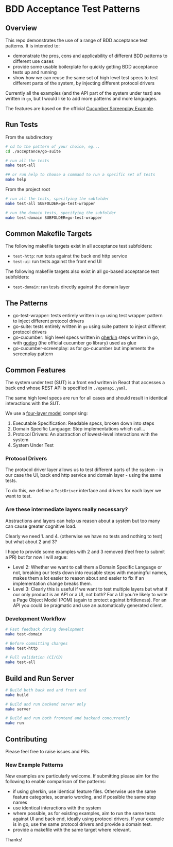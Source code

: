 # BDD Acceptance Test Patterns

## Overview

This repo demonstrates the use of a range of BDD acceptance test patterns. It is intended to:
- demonstrate the pros, cons and applicability of different BDD patterns to different use cases
- provide some usable boilerplate for quickly getting BDD acceptance tests up and running
- show how we can reuse the same set of high level test specs to test different parts of the system, by injecting different protocol drivers

Currently all the examples (and the API part of the system under test) are written in `go`, but I would like to add more patterns and more languages.

The features are based on the official [Cucumber Screenplay Example](https://github.com/cucumber-school/screenplay-example/tree/code).


## Run Tests


From the subdirectory
```sh
# cd to the pattern of your choice, eg...
cd ./acceptance/go-suite

# run all the tests
make test-all

## or run help to choose a command to run a specific set of tests
make help
```

From the project root
```sh
# run all the tests, specifying the subfolder
make test-all SUBFOLDER=go-test-wrapper

# run the domain tests, specifying the subfolder
make test-domain SUBFOLDER=go-test-wrapper

```

## Common Makefile Targets

The following makefile targets exist in all acceptance test subfolders:
- `test-http`: run tests against the back end http service
- `test-ui`: run tests against the front end UI

The following makefile targets also exist in all go-based acceptance test subfolders:
- `test-domain`: run tests directly against the domain layer


## The Patterns
- go-test-wrapper: tests entirely written in `go` using test wrapper pattern to inject different protocol drivers
- go-suite: tests entirely written in `go` using suite pattern to inject different protocol drivers
- go-cucumber: high level specs written in [gherkin](https://cucumber.io/docs/gherkin/reference) steps written in go, with [godog](https://github.com/cucumber/godog/tree/main/_examples) (the official cucumber go library) used as glue
- go-cucumber-screenplay: as for go-cucumber but implements the screenplay pattern



## Common Features

The system under test (SUT) is a front end written in React that accesses a back end whose REST API is specified in `./openapi.yaml`.

The same high level specs are run for all cases and should result in identical interactions with the SUT.

We use a [four-layer model](https://continuous-delivery.co.uk/downloads/ATDD%20Guide%2026-03-21.pdf) comprising:
1. Executable Specification: Readable specs, broken down into steps
2. Domain Specific Language: Step implementations which call...
3. Protocol Drivers: An abstraction of lowest-level interactions with the system
4. System Under Test

### Protocol Drivers

The protocol driver layer allows us to test different parts of the system - in our case the UI, back end http service and domain layer - using the same tests.

To do this, we define a `TestDriver` interface and drivers for each layer we want to test. 


### Are these intermediate layers really necessary?

Abstractions and layers can help us reason about a system but too many can cause greater cognitive load.

Clearly we need 1. and 4. (otherwise we have no tests and nothing to test) but what about 2 and 3?

I hope to provide some examples with 2 and 3 removed (feel free to submit a PR) but for now I will argue:

- Level 2: Whether we want to call them a Domain Specific Language or not, breaking our tests down into reusable steps with meaningful names, makes them a lot easier to reason about and easier to fix if an implementation change breaks them.
- Level 3: Clearly this is useful if we want to test multiple layers but what if our only product is an API or a UI, not both? For a UI you're likely to write a Page Object Model (POM) (again to protect against brittleness). For an API you could be pragmatic and use an automatically generated client.


### Development Workflow

```sh
# Fast feedback during development
make test-domain

# Before committing changes
make test-http

# Full validation (CI/CD)
make test-all
```

## Build and Run Server

```sh
# Build both back end and front end
make build

# Build and run backend server only
make server

# Build and run both frontend and backend concurrently
make run
```

## Contributing

Please feel free to raise issues and PRs. 

### New Example Patterns

New examples are particularly welcome. If submitting please aim for the following to enable comparison of the patterns:

- if using gherkin, use identical feature files. Otherwise use the same feature categories, scenario wording, and if possible the same step names
- use identical interactions with the system
- where possible, as for existing examples, aim to run the same tests against UI and back end, ideally using protocol drivers. If your example is in go, use the same protocol drivers and provide a domain test. 
- provide a makefile with the same target where relevant. 

Thanks!


